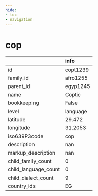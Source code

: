 ```yaml
---
hide:
- toc
- navigation
---
```

# cop
|                      | info     |
|:---------------------|:---------|
| id                   | copt1239 |
| family_id            | afro1255 |
| parent_id            | egyp1245 |
| name                 | Coptic   |
| bookkeeping          | False    |
| level                | language |
| latitude             | 29.472   |
| longitude            | 31.2053  |
| iso639P3code         | cop      |
| description          | nan      |
| markup_description   | nan      |
| child_family_count   | 0        |
| child_language_count | 0        |
| child_dialect_count  | 9        |
| country_ids          | EG       |